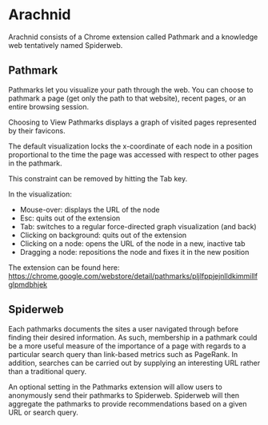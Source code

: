 Arachnid
========

Arachnid consists of a Chrome extension called Pathmark and a knowledge web tentatively named Spiderweb.


Pathmark
---------
Pathmarks let you visualize your path through the web. You can choose to pathmark a page (get only the path to that website),
recent pages, or an entire browsing session.

Choosing to View Pathmarks displays a graph of visited pages represented by their favicons.

The default visualization locks the x-coordinate of each node in a position proportional to
the time the page was accessed with respect to other pages in the pathmark.

This constraint can be removed by hitting the Tab key. 

In the visualization:
* Mouse-over: displays the URL of the node
* Esc: quits out of the extension
* Tab: switches to a regular force-directed graph visualization (and back)
* Clicking on background: quits out of the extension
* Clicking on a node: opens the URL of the node in a new, inactive tab
* Dragging a node: repositions the node and fixes it in the new position

The extension can be found here: https://chrome.google.com/webstore/detail/pathmarks/pljlfppjejnlldkimmillfglpmdbhjek

Spiderweb
---------
Each pathmarks documents the sites a user navigated through before finding their desired information.
As such, membership in a pathmark could be a more useful measure of the importance of a page with regards to a particular search query than link-based metrics such as PageRank. In addition, searches can be carried out by supplying an interesting URL rather than a traditional query.

An optional setting in the Pathmarks extension will allow users to anonymously send their pathmarks to Spiderweb.
Spiderweb will then aggregate the pathmarks to provide recommendations based on a given URL or search query.


